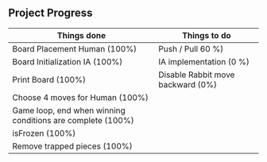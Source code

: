 ## Project Progress

| Things done                                                     | Things to do                      |
| -------------                                                   | -------------                     |
| Board Placement Human (100%)                                    |  Push / Pull 60 %)                |
| Board Initialization IA (100%)                                  | IA implementation (0 %)           |
| Print Board (100%)                                              | Disable Rabbit move backward (0%)   |
| Choose 4 moves for Human (100%)                                 |                                   |
| Game loop, end when winning conditions are complete (100%)      |                                   |
| isFrozen (100%)                                                 |                                   |
| Remove trapped pieces (100%)                                    |                                   |
